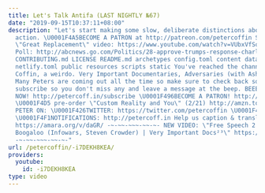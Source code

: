 ```yaml
---
title: Let's Talk Antifa (LAST NIGHTLY №67)
date: "2019-09-15T10:37:11+08:00"
description: "Let's start making some slow, deliberate distinctions about anti-fascist
  action. \U0001F4A5BECOME A PATRON at http://patreon.com/petercoffin Shaun & Jen's
  \"Great Replacement\" video: https://www.youtube.com/watch?v=VUbxVfSqtt8 WaPo/ABC
  Poll: http://abcnews.go.com/Politics/28-approve-trumps-response-charlottesville-poll/story?id=49334079
  CONTRIBUTING.md LICENSE README.md archetypes config.toml content data i18n layouts
  netlify.toml public resources scripts static You've reached the channel of Peter
  Coffin, a weirdo. Very Important Documentaries, Adversaries (with Ashleigh!) and
  Many Peters are coming out all the time so make sure to check back soon. Please
  subscribe so you don't miss any and leave a message at the beep. BEEEEEEEEEP. \U0001F4FASubscribe
  NOW! http://petercoff.in/subscribe \U0001F496BECOME A PATRON! http://patreon.com/petercoffin
  \U0001F4D5 pre-order \"Custom Reality and You\" (2/21) http://amzn.to/2FEsqJR FOLLOW
  PETER ON: \U0001F426TWITTER: https://twitter.com/petercoffin \U0001F4F0MEDIUM: https://medium.com/@petercoffin
  \U0001F4F1NOTIFICATIONS: http://petercoff.in Help us caption & translate this video!
  https://amara.org/v/daGR/ -~-~~-~~~-~~-~- NEW VIDEO: \"Free Speech 2: Censorship
  Boogaloo (Infowars, Steven Crowder) | Very Important Docs²³\" https://www.youtube.com/watch?v=SlFdykutQ0g&list=PL9oHQnEByWyXObkJN9YYQS9hxBjpN8RLG
  -~-~~-~~~-~~-~-"
url: /petercoffin/-i7DEKH8KEA/
providers:
  youtube:
    id: -i7DEKH8KEA
type: video
---
```

